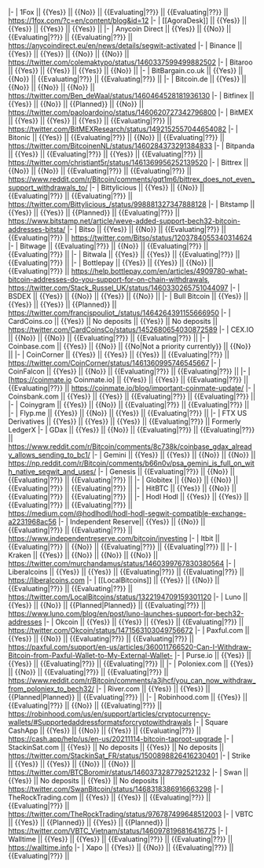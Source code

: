 |-
| 1Fox || {{Yes}} || {{No}} || {{Evaluating|??}} || {{Evaluating|??}} || https://1fox.com/?c=en/content/blog&id=12
|-
| [[AgoraDesk]] || {{Yes}} || {{Yes}} || {{Yes}} || {{Yes}} ||
|-
| Anycoin Direct || {{Yes}} || {{No}} || {{Evaluating|??}} || {{Evaluating|??}} || https://anycoindirect.eu/en/news/details/segwit-activated
|-
| Binance || {{Yes}} || {{Yes}} || {{No}} || {{No}} || https://twitter.com/colemaktypo/status/1460337599499882502
|-
| Bitaroo || {{Yes}} || {{Yes}} || {{Yes}} || {{No}} ||
|-
| BitBargain.co.uk || {{Yes}} || {{No}} || {{Evaluating|??}} || {{Evaluating|??}} ||
|-
| Bitcoin.de || {{Yes}} || {{No}} || {{No}} || {{No}} || https://twitter.com/Ben_deWaal/status/1460464528181936130
|-
| Bitfinex || {{Yes}} || {{No}} || {{Planned}} || {{No}} || https://twitter.com/paoloardoino/status/1460620727342796800
|-
| BitMEX || {{Yes}} || {{Yes}} || {{Yes}} || {{Evaluating|??}} || https://twitter.com/BitMEXResearch/status/1492152557044654082
|-
| Bitonic || {{Yes}} || {{Evaluating|??}} || {{No}} || {{Evaluating|??}} || https://twitter.com/BitcoinenNL/status/1460284373291384833
|-
| Bitpanda || {{Yes}} || {{Evaluating|??}} || {{Yes}} || {{Evaluating|??}} || https://twitter.com/christiant5r/status/1461369956252139520
|-
| Bittrex || {{No}} || {{No}} || {{Evaluating|??}} || {{Evaluating|??}} || https://www.reddit.com/r/Bitcoin/comments/gqt1m6/bittrex_does_not_even_support_withdrawals_to/
|-
| Bittylicious || {{Yes}} || {{No}} || {{Evaluating|??}} || {{Evaluating|??}} || https://twitter.com/Bittylicious_/status/998881327347888128
|-
| Bitstamp || {{Yes}} || {{Yes}} || {{Planned}} || {{Evaluating|??}} || https://www.bitstamp.net/article/weve-added-support-bech32-bitcoin-addresses-bitsta/
|-
| Bitso || {{Yes}} || {{No}} || {{Evaluating|??}} || {{Evaluating|??}} || https://twitter.com/Bitso/status/1203784055340314624
|-
| Bitwage || {{Evaluating|??}} || {{No}} || {{Evaluating|??}} || {{Evaluating|??}} ||
|-
| Bitwala || {{Yes}} || {{Yes}} || {{Evaluating|??}} || {{Evaluating|??}} ||
|-
| Bottlepay || {{Yes}} || {{Yes}} || {{No}} || {{Evaluating|??}} || https://help.bottlepay.com/en/articles/4909780-what-bitcoin-addresses-do-you-support-for-on-chain-withdrawals, https://twitter.com/Stack_Russel_UK/status/1460330265751044097
|-
| BSDEX || {{Yes}} || {{No}} || {{Yes}} || {{No}} ||
|-
| Bull Bitcoin || {{Yes}} || {{Yes}} || {{Yes}} || {{Planned}} || https://twitter.com/francispouliot_/status/1464264391155666950
|-
| CardCoins.co || {{Yes}} || No deposits || {{Yes}} || No deposits || https://twitter.com/CardCoinsCo/status/1452680654030872589
|-
| CEX.IO || {{No}} || {{No}} || {{Evaluating|??}} || {{Evaluating|??}} ||
|-
| Coinbase.com || {{Yes}} || {{No}} || {{No|Not a priority currently}} || {{No}} ||
|-
| CoinCorner || {{Yes}} || {{Yes}} || {{Yes}} || {{Evaluating|??}} || https://twitter.com/CoinCorner/status/1461360995746545667
|-
| CoinFalcon || {{Yes}} || {{No}} || {{Evaluating|??}} || {{Evaluating|??}} ||
|-
| [https://coinmate.io Coinmate.io] || {{Yes}} || {{Yes}} || {{Evaluating|??}} || {{Evaluating|??}} || https://coinmate.io/blog/important-coinmate-update/
|-
| Coinsbank.com || {{Yes}} || {{Yes}} || {{Evaluating|??}} || {{Evaluating|??}} ||
|-
| Coinygram || {{Yes}} || {{No}} || {{Evaluating|??}} || {{Evaluating|??}} ||
|-
| Flyp.me || {{Yes}} || {{No}} || {{Yes}} || {{Evaluating|??}} ||
|-
| FTX US Derivatives || {{Yes}} || {{Yes}} || {{Yes}} || {{Evaluating|??}} || Formerly LedgerX
|-
| GDax || {{Yes}} || {{No}} || {{Evaluating|??}} || {{Evaluating|??}} || https://www.reddit.com/r/Bitcoin/comments/8c738k/coinbase_gdax_already_allows_sending_to_bc1/
|-
| Gemini || {{Yes}} || {{Yes}} || {{No}} || {{No}} || https://np.reddit.com/r/Bitcoin/comments/b66n0v/psa_gemini_is_full_on_with_native_segwit_and_uses/
|-
| Genesis || {{Evaluating|??}} || {{No}} || {{Evaluating|??}} || {{Evaluating|??}} ||
|-
| Globitex || {{No}} || {{No}} || {{Evaluating|??}} || {{Evaluating|??}} ||
|-
| HitBTC || {{Yes}} || {{No}} || {{Evaluating|??}} || {{Evaluating|??}} ||
|-
| Hodl Hodl || {{Yes}} || {{Yes}} || {{Evaluating|??}} || {{Evaluating|??}} || https://medium.com/@hodlhodl/hodl-hodl-segwit-compatible-exchange-a2231968ac56
|-
| Independent Reserve|| {{Yes}} || {{No}} || {{Evaluating|??}} || {{Evaluating|??}} || https://www.independentreserve.com/bitcoin/investing
|-
| Itbit || {{Evaluating|??}} || {{No}} || {{Evaluating|??}} || {{Evaluating|??}} ||
|-
| Kraken || {{Yes}} || {{No}} || {{No}} || {{No}} || https://twitter.com/murchandamus/status/1460399767830380564
|-
| Liberalcoins || {{Yes}} || {{Yes}} || {{Evaluating|??}} || {{Evaluating|??}} || https://liberalcoins.com
|-
| [[LocalBitcoins]] || {{Yes}} || {{No}} || {{Evaluating|??}} || {{Evaluating|??}} || https://twitter.com/LocalBitcoins/status/1322194709159301120
|-
| Luno || {{Yes}} || {{No}} || {{Planned|Planned}} || {{Evaluating|??}} || https://www.luno.com/blog/en/post/luno-launches-support-for-bech32-addresses
|-
| Okcoin || {{Yes}} || {{Yes}} || {{Yes}} || {{Evaluating|??}} || https://twitter.com/Okcoin/status/1471563103049756672
|-
| Paxful.com || {{Yes}} || {{No}} || {{Evaluating|??}} || {{Evaluating|??}} || https://paxful.com/support/en-us/articles/360011766520-Can-I-Withdraw-Bitcoin-from-Paxful-Wallet-to-My-External-Wallet-
|-
| Purse.io || {{Yes}} || {{Yes}} || {{Evaluating|??}} || {{Evaluating|??}} ||
|-
| Poloniex.com || {{Yes}} || {{No}} || {{Evaluating|??}} || {{Evaluating|??}} || https://www.reddit.com/r/Bitcoin/comments/a3jhcf/you_can_now_withdraw_from_poloniex_to_bech32/
|-
| River.com || {{Yes}} || {{Yes}} || {{Planned|Planned}} || {{Evaluating|??}} ||
|-
| Robinhood.com || {{Yes}} || {{Evaluating|??}} || {{No}} || {{Evaluating|??}} || https://robinhood.com/us/en/support/articles/cryptocurrency-wallets/#Supportedaddressformatsforcryptowithdrawals
|-
| Square CashApp || {{Yes}} || {{No}} || {{Yes}} || {{Evaluating|??}} || https://cash.app/help/us/en-us/20211114-bitcoin-taproot-upgrade
|-
| StackinSat.com || {{Yes}} || No deposits || {{Yes}} || No deposits || https://twitter.com/StackinSat_FR/status/1500898826416230401
|-
| Strike || {{Yes}} || {{Yes}} || {{No}} || {{No}} || https://twitter.com/BTCBoromir/status/1460373287792521232
|-
| Swan || {{Yes}} || No deposits || {{Yes}} || No deposits || https://twitter.com/SwanBitcoin/status/1468318386916663298
|-
| TheRockTrading.com || {{Yes}} || {{Yes}} || {{Evaluating|??}} || {{Evaluating|??}} || https://twitter.com/TheRockTrading/status/976787499648512003
|-
| VBTC || {{Yes}} || {{Planned}} || {{Yes}} || {{Planned}} || https://twitter.com/VBTC_Vietnam/status/1460978196816416775
|-
| Walltime || {{Yes}} || {{Yes}} || {{Evaluating|??}} || {{Evaluating|??}} || https://walltime.info
|-
| Xapo || {{Yes}} || {{No}} || {{Evaluating|??}} || {{Evaluating|??}} ||